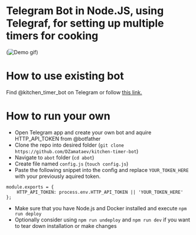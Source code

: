 # Telegram Bot in Node.JS, using Telegraf, for setting up multiple timers for cooking 

(![Demo gif](https://github.com/DZamataev/kitchen-timer-bot/raw/master/gif/demo.gif))

# How to use existing bot

Find @kitchen_timer_bot on Telegram or follow [this link.](https://t.me/kitchen_timer_bot)

# How to run your own

* Open Telegram app and create your own bot and aquire HTTP_API_TOKEN from @botfather
* Clone the repo into desired folder (```git clone https://github.com/DZamataev/kitchen-timer-bot```)
* Navigate to ```abot``` folder (```cd abot```)
* Create file named ```config.js``` (```touch config.js```)
* Paste the following snippet into the config and replace ```YOUR_TOKEN_HERE``` with your previously aquired token.
```
module.exports = {
    HTTP_API_TOKEN: process.env.HTTP_API_TOKEN || 'YOUR_TOKEN_HERE'
};
```
* Make sure that you have Node.js and Docker installed and execute ```npm run deploy```
* Optionally consider using ```npm run undeploy``` and ```npm run dev``` if you want to tear down installation or make changes
